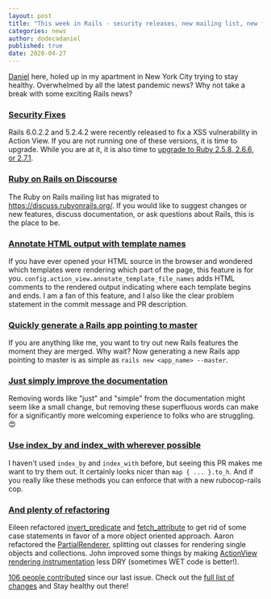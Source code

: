 ```yaml
---
layout: post
title: "This week in Rails - security releases, new mailing list, new features, and refactoring"
categories: news
author: dodecadaniel
published: true
date: 2020-04-27
---
```


[Daniel] here, holed up in my apartment in New York City trying to stay healthy.
Overwhelmed by all the latest pandemic news? Why not take a break with some
exciting Rails news?

[Daniel]: https://twitter.com/dodecadaniel

### [Security Fixes](https://rubyonrails.org/2020/3/19/Rails-6-0-2-2-and-5-2-4-2-has-been-released)

Rails 6.0.2.2 and 5.2.4.2 were recently released to fix a XSS vulnerability in
Action View. If you are not running one of these versions, it is time to
upgrade. While you are at it, it is also time to [upgrade to Ruby 2.5.8, 2.6.6,
or 2.7.1][ruby releases].

[ruby releases]: https://www.ruby-lang.org/en/downloads/releases/

### [Ruby on Rails on Discourse](https://discuss.rubyonrails.org)

The Ruby on Rails mailing list has migrated to https://discuss.rubyonrails.org/.
If you would like to suggest changes or new features, discuss documentation, or
ask questions about Rails, this is the place to be.

### [Annotate HTML output with template names](https://github.com/rails/rails/pull/38848)

If you have ever opened your HTML source in the browser and wondered which
templates were rendering which part of the page, this feature is for you.
`config.action_view.annotate_template_file_names` adds HTML comments to the
rendered output indicating where each template begins and ends. I am a fan of
this feature, and I also like the clear problem statement in the commit message
and PR description.

### [Quickly generate a Rails app pointing to master](https://github.com/rails/rails/pull/38631)

If you are anything like me, you want to try out new Rails features the moment
they are merged. Why wait? Now generating a new Rails app pointing to master is
as simple as `rails new <app_name> --master`.

### [Just simply improve the documentation](https://github.com/rails/rails/pull/37946)

Removing words like "just" and "simple" from the documentation might seem like a
small change, but removing these superfluous words can make for a significantly
more welcoming experience to folks who are struggling. 😍

### [Use index_by and index_with wherever possible](https://github.com/rails/rails/pull/38646)

I haven't used `index_by` and `index_with` before, but seeing this PR makes me
want to try them out. It certainly looks nicer than `map { ... }.to_h`. And if
you really like these methods you can enforce that with a new rubocop-rails cop.

### [And plenty of refactoring](https://github.com/rails/rails/search?q=Refactor+committer-date%3A%3E2020-03-01+merge%3Afalse&unscoped_q=Refactor+committer-date%3A%3E2020-03-01+merge%3Afalse&type=Commits)

Eileen refactored [invert_predicate] and [fetch_attribute] to get rid of some
case statements in favor of a more object oriented approach. Aaron refactored
the [PartialRenderer], splitting out classes for rendering single objects and
collections. John improved some things by making [ActionView rendering
instrumentation] less DRY (sometimes WET code is better!).

[invert_predicate]: https://github.com/rails/rails/pull/38636
[fetch_attribute]: https://github.com/rails/rails/pull/38719
[PartialRenderer]: https://github.com/rails/rails/pull/38594
[ActionView rendering instrumentation]: https://github.com/rails/rails/pull/38857

[106 people contributed] since our last issue. Check out the [full list of
changes] and Stay healthy out there!

[106 people contributed]: https://contributors.rubyonrails.org/contributors/in-time-window/20200301-20200426
[full list of changes]: https://github.com/rails/rails/compare/master@%7B2020-03-01%7D...@%7B2020-04-26%7D
